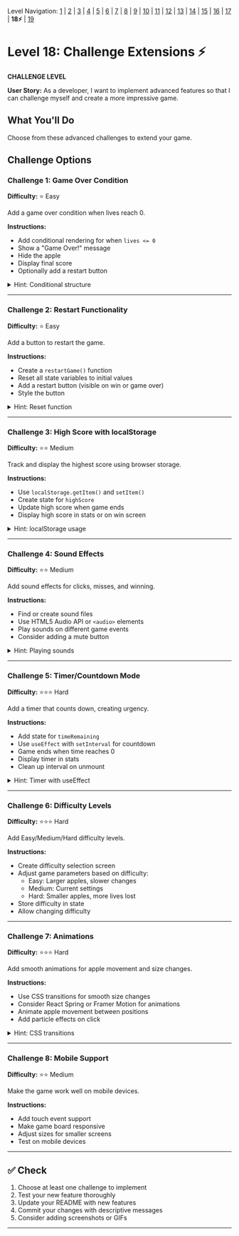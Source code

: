 Level Navigation: [1](./react-clicker-game-lv-1.md) | [2](./react-clicker-game-lv-2.md) | [3](./react-clicker-game-lv-3.md) | [4](./react-clicker-game-lv-4.md) | [5](./react-clicker-game-lv-5.md) | [6](./react-clicker-game-lv-6.md) | [7](./react-clicker-game-lv-7.md) | [8](./react-clicker-game-lv-8.md) | [9](./react-clicker-game-lv-9.md) | [10](./react-clicker-game-lv-10.md) | [11](./react-clicker-game-lv-11.md) | [12](./react-clicker-game-lv-12.md) | [13](./react-clicker-game-lv-13.md) | [14](./react-clicker-game-lv-14.md) | [15](./react-clicker-game-lv-15.md) | [16](./react-clicker-game-lv-16.md) | [17](./react-clicker-game-lv-17.md) | **18⚡** | [19](./react-clicker-game-lv-19.md)

# Level 18: Challenge Extensions ⚡

**CHALLENGE LEVEL**

**User Story:** As a developer, I want to implement advanced features so that I can challenge myself and create a more impressive game.

## What You'll Do

Choose from these advanced challenges to extend your game.

## Challenge Options

### Challenge 1: Game Over Condition
**Difficulty:** ⭐ Easy

Add a game over condition when lives reach 0.

**Instructions:**
- Add conditional rendering for when `lives <= 0`
- Show a "Game Over!" message
- Hide the apple
- Display final score
- Optionally add a restart button

<details>
<summary>Hint: Conditional structure</summary>

<pre><code class="language-jsx">if (lives &lt;= 0) {
  return &lt;GameOverScreen score={score} /&gt;
}
</code></pre>

</details>

---

### Challenge 2: Restart Functionality
**Difficulty:** ⭐ Easy

Add a button to restart the game.

**Instructions:**
- Create a `restartGame()` function
- Reset all state variables to initial values
- Add a restart button (visible on win or game over)
- Style the button

<details>
<summary>Hint: Reset function</summary>

<pre><code class="language-jsx">function restartGame() {
  setScore(0)
  setLives(3)
  setAppleSize(100)
  setAppleX(0)
  setAppleY(0)
}
</code></pre>

</details>

---

### Challenge 3: High Score with localStorage
**Difficulty:** ⭐⭐ Medium

Track and display the highest score using browser storage.

**Instructions:**
- Use `localStorage.getItem()` and `setItem()`
- Create state for `highScore`
- Update high score when game ends
- Display high score in stats or on win screen

<details>
<summary>Hint: localStorage usage</summary>

<pre><code class="language-jsx">// Load high score on mount
const [highScore, setHighScore] = useState(() =&gt; {
  return parseInt(localStorage.getItem(&#039;highScore&#039;)) || 0
})

// Save when game ends
if (score &gt; highScore) {
  setHighScore(score)
  localStorage.setItem(&#039;highScore&#039;, score)
}
</code></pre>

</details>

---

### Challenge 4: Sound Effects
**Difficulty:** ⭐⭐ Medium

Add sound effects for clicks, misses, and winning.

**Instructions:**
- Find or create sound files
- Use HTML5 Audio API or `<audio>` elements
- Play sounds on different game events
- Consider adding a mute button

<details>
<summary>Hint: Playing sounds</summary>

<pre><code class="language-jsx">const clickSound = new Audio(&#039;/click.mp3&#039;)

function clickTarget(event) {
  event.stopPropagation();
  clickSound.play()
  setScore(score + 1)
  // ... rest of function
}
</code></pre>

</details>

---

### Challenge 5: Timer/Countdown Mode
**Difficulty:** ⭐⭐⭐ Hard

Add a timer that counts down, creating urgency.

**Instructions:**
- Add state for `timeRemaining`
- Use `useEffect` with `setInterval` for countdown
- Game ends when time reaches 0
- Display timer in stats
- Clean up interval on unmount

<details>
<summary>Hint: Timer with useEffect</summary>

<pre><code class="language-jsx">useEffect(() =&gt; {
  if (timeRemaining &gt; 0) {
    const timer = setInterval(() =&gt; {
      setTimeRemaining(time =&gt; time - 1)
    }, 1000)
    
    return () =&gt; clearInterval(timer)
  }
}, [timeRemaining])
</code></pre>

</details>

---

### Challenge 6: Difficulty Levels
**Difficulty:** ⭐⭐⭐ Hard

Add Easy/Medium/Hard difficulty levels.

**Instructions:**
- Create difficulty selection screen
- Adjust game parameters based on difficulty:
  - Easy: Larger apples, slower changes
  - Medium: Current settings
  - Hard: Smaller apples, more lives lost
- Store difficulty in state
- Allow changing difficulty

---

### Challenge 7: Animations
**Difficulty:** ⭐⭐⭐ Hard

Add smooth animations for apple movement and size changes.

**Instructions:**
- Use CSS transitions for smooth size changes
- Consider React Spring or Framer Motion for animations
- Animate apple movement between positions
- Add particle effects on click

<details>
<summary>Hint: CSS transitions</summary>

<pre><code class="language-css">.apple-target {
  transition: all 0.3s ease-in-out;
}
</code></pre>

</details>

---

### Challenge 8: Mobile Support
**Difficulty:** ⭐⭐ Medium

Make the game work well on mobile devices.

**Instructions:**
- Add touch event support
- Make game board responsive
- Adjust sizes for smaller screens
- Test on mobile devices

---

## ✅ Check

1. Choose at least one challenge to implement
2. Test your new feature thoroughly
3. Update your README with new features
4. Commit your changes with descriptive messages
5. Consider adding screenshots or GIFs

---